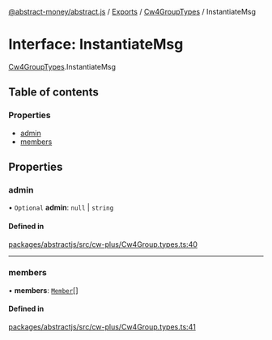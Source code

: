 [@abstract-money/abstract.js](../README.md) / [Exports](../modules.md) / [Cw4GroupTypes](../modules/Cw4GroupTypes.md) / InstantiateMsg

# Interface: InstantiateMsg

[Cw4GroupTypes](../modules/Cw4GroupTypes.md).InstantiateMsg

## Table of contents

### Properties

- [admin](Cw4GroupTypes.InstantiateMsg.md#admin)
- [members](Cw4GroupTypes.InstantiateMsg.md#members)

## Properties

### admin

• `Optional` **admin**: ``null`` \| `string`

#### Defined in

[packages/abstractjs/src/cw-plus/Cw4Group.types.ts:40](https://github.com/Abstract-OS/abstract.js/blob/c46b309/packages/abstractjs/src/cw-plus/Cw4Group.types.ts#L40)

___

### members

• **members**: [`Member`](Cw4GroupTypes.Member.md)[]

#### Defined in

[packages/abstractjs/src/cw-plus/Cw4Group.types.ts:41](https://github.com/Abstract-OS/abstract.js/blob/c46b309/packages/abstractjs/src/cw-plus/Cw4Group.types.ts#L41)
